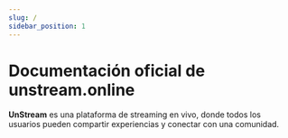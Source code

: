 ```yaml
---
slug: /
sidebar_position: 1
---
```


# Documentación oficial de unstream.online
**UnStream** es una plataforma de streaming en vivo, donde todos los usuarios pueden compartir experiencias y conectar con una comunidad.